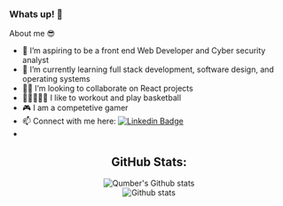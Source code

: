 ### Whats up! 👋

About me 😎
- 🔭 I’m aspiring to be a front end Web Developer and Cyber security analyst
- 🌱 I’m currently learning full stack development, software design, and operating systems
- 🙏🏻 I’m looking to collaborate on React projects
- 💪🏻⛹🏻‍♂️ I like to workout and play basketball
- 🎮 I am a competetive gamer 
- 📫 Connect with me here: [![Linkedin Badge](https://img.shields.io/badge/-QumberZaidi-blue?style=flat-square&logo=Linkedin&logoColor=white&link=http://www.linkedin.com/in/QumberZaidi)](http://www.linkedin.com/in/QumberZaidi) 
-
<div align="center">
  <h2>GitHub Stats:</h2>

  ![ Qumber's Github stats](https://github-readme-stats.vercel.app/api?username=QumberZ&show_icons=true&theme=blue-green&include_all_commits=true)
  <br>
  ![Github stats](https://github-readme-stats.vercel.app/api/top-langs/?username=QumberZ&theme=blue-green&layout=compact&card_width=445&langs_count=10)
<div>
